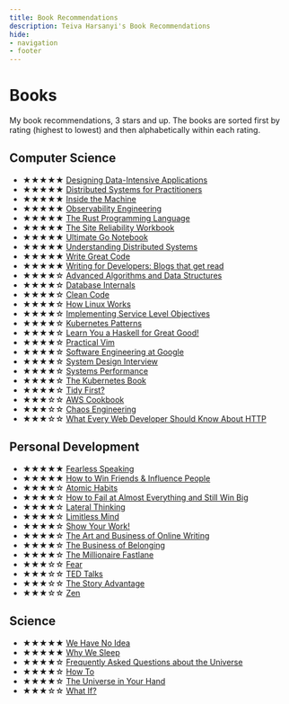 ```yaml
---
title: Book Recommendations
description: Teiva Harsanyi's Book Recommendations
hide:
- navigation
- footer
---
```


# Books

My book recommendations, 3 stars and up. The books are sorted first by rating (highest to lowest) and then alphabetically within each rating.

## Computer Science

- ★★★★★ [Designing Data-Intensive Applications](https://www.goodreads.com/book/show/23463279-designing-data-intensive-applications)
- ★★★★★ [Distributed Systems for Practitioners](https://www.goodreads.com/book/show/48904523-distributed-systems-for-practitioners)
- ★★★★★ [Inside the Machine](https://www.goodreads.com/book/show/610830.Inside_the_Machine)
- ★★★★★ [Observability Engineering](https://www.goodreads.com/book/show/59039072-observability-engineering)
- ★★★★★ [The Rust Programming Language](https://www.goodreads.com/book/show/50967154-the-rust-programming-language)
- ★★★★★ [The Site Reliability Workbook](https://www.goodreads.com/book/show/39687146-the-site-reliability-workbook)
- ★★★★★ [Ultimate Go Notebook](https://www.goodreads.com/book/show/58655212-ultimate-go-notebook)
- ★★★★★ [Understanding Distributed Systems](https://www.goodreads.com/book/show/56977420-understanding-distributed-systems)
- ★★★★★ [Write Great Code](https://www.goodreads.com/book/show/48571131-write-great-code-volume-1-2nd-edition)
- ★★★★★ [Writing for Developers: Blogs that get read](https://www.goodreads.com/book/show/219199634-writing-for-developers)
- ★★★★☆ [Advanced Algorithms and Data Structures](https://www.goodreads.com/book/show/52362532-advanced-algorithms-and-data-structures)
- ★★★★☆ [Database Internals](https://www.goodreads.com/book/show/44647144-database-internals)
- ★★★★☆ [Clean Code](https://www.goodreads.com/book/show/3735293-clean-code)
- ★★★★☆ [How Linux Works](https://www.goodreads.com/book/show/52999746-how-linux-works)
- ★★★★☆ [Implementing Service Level Objectives](https://www.goodreads.com/book/show/51771842-implementing-service-level-objectives)
- ★★★★☆ [Kubernetes Patterns](https://www.goodreads.com/book/show/44144501-kubernetes-patterns)
- ★★★★☆ [Learn You a Haskell for Great Good!](https://www.goodreads.com/book/show/17085796-learn-you-a-haskell-for-great-good)
- ★★★★☆ [Practical Vim](https://www.goodreads.com/book/show/13607232-practical-vim)
- ★★★★☆ [Software Engineering at Google](https://www.goodreads.com/book/show/48816586-software-engineering-at-google)
- ★★★★☆ [System Design Interview](https://www.goodreads.com/book/show/54109255-system-design-interview-an-insider-s-guide)
- ★★★★☆ [Systems Performance](https://www.goodreads.com/book/show/18058001-systems-performance)
- ★★★★☆ [The Kubernetes Book](https://www.goodreads.com/book/show/35494978-the-kubernetes-book)
- ★★★★☆ [Tidy First?](https://www.goodreads.com/book/show/171691901-tidy-first)
- ★★★☆☆ [AWS Cookbook](https://www.goodreads.com/book/show/58230360-aws-cookbook)
- ★★★☆☆ [Chaos Engineering](https://www.goodreads.com/book/show/45689179-chaos-engineering)
- ★★★☆☆ [What Every Web Developer Should Know About HTTP](https://www.goodreads.com/book/show/18516605-what-every-web-developer-should-know-about-http)

## Personal Development

- ★★★★★ [Fearless Speaking](https://www.goodreads.com/book/show/24043419-fearless-speaking)
- ★★★★★ [How to Win Friends & Influence People](https://www.goodreads.com/book/show/4865.How_to_Win_Friends_Influence_People)
- ★★★★☆ [Atomic Habits](https://www.goodreads.com/book/show/40121378-atomic-habits)
- ★★★★☆ [How to Fail at Almost Everything and Still Win Big](https://www.goodreads.com/book/show/17859574-how-to-fail-at-almost-everything-and-still-win-big)
- ★★★★☆ [Lateral Thinking](https://www.goodreads.com/book/show/10675.Lateral_Thinking)
- ★★★★☆ [Limitless Mind](https://www.goodreads.com/book/show/42940498-limitless-mind)
- ★★★★☆ [Show Your Work!](https://www.goodreads.com/book/show/18290401-show-your-work)
- ★★★★☆ [The Art and Business of Online Writing](https://www.goodreads.com/book/show/55189231-the-art-and-business-of-online-writing)
- ★★★★☆ [The Business of Belonging](https://www.goodreads.com/book/show/55180348-the-business-of-belonging)
- ★★★★☆ [The Millionaire Fastlane](https://www.goodreads.com/book/show/18872437-the-millionaire-fastlane)
- ★★★☆☆ [Fear](https://www.goodreads.com/book/show/55189231-the-art-and-business-of-online-writing)
- ★★★☆☆ [TED Talks](https://www.goodreads.com/book/show/41044212-ted-talks)
- ★★★☆☆ [The Story Advantage](https://www.goodreads.com/book/show/56241849-the-story-advantage)
- ★★★☆☆ [Zen](https://www.goodreads.com/book/show/41081321-zen)

## Science

- ★★★★★ [We Have No Idea](https://www.goodreads.com/book/show/31625636-we-have-no-idea)
- ★★★★★ [Why We Sleep](https://www.goodreads.com/book/show/34466963-why-we-sleep)
- ★★★★☆ [Frequently Asked Questions about the Universe](https://www.goodreads.com/book/show/57410613-frequently-asked-questions-about-the-universe)
- ★★★★☆ [How To](https://www.goodreads.com/book/show/43852758-how-to)
- ★★★★☆ [The Universe in Your Hand](https://www.goodreads.com/book/show/22892322-the-universe-in-your-hand)
- ★★★☆☆ [What If?](https://www.goodreads.com/book/show/55189231-the-art-and-business-of-online-writing)
